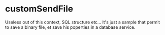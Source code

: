# customSendFile
Useless out of this context, SQL structure etc...
It's just a sample that permit to save a binary file, et save his poperties in a database service.